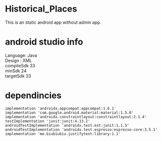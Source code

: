 # Historical_Places

This is an static android app without admin app.

# android studio info
Language: Java <br>
Design : XML<br>
compileSdk 33<br>
minSdk 24<br>
targetSdk 33<br>
    
# dependincies

    implementation 'androidx.appcompat:appcompat:1.6.1'
    implementation 'com.google.android.material:material:1.5.0'
    implementation 'androidx.constraintlayout:constraintlayout:2.1.4'
    testImplementation 'junit:junit:4.13.2'
    androidTestImplementation 'androidx.test.ext:junit:1.1.5'
    androidTestImplementation 'androidx.test.espresso:espresso-core:3.5.1'
    implementation 'me.biubiubiu.justifytext:library:1.1'

    

